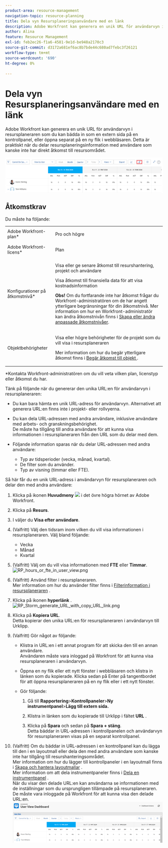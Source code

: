 ```yaml
---
product-area: resource-management
navigation-topic: resource-planning
title: Dela vyn Resursplaneringsanvändare med en länk
description: Adobe Workfront kan generera en unik URL för användarvyn i resursplaneraren som du kan bädda in som en extern sida på en kontrollpanel, eller öppna separat på en ny flik i webbläsaren. Detta är praktiskt när du delar resursplaneringsinformation med användare som kanske inte har direkt åtkomst till resursområdet.
author: Alina
feature: Resource Management
exl-id: feb2ec26-f1a6-4581-9e1d-be948a2170c3
source-git-commit: d3172a681ef6ac8b7bde44c680ad7febc3f26121
workflow-type: tm+mt
source-wordcount: '690'
ht-degree: 0%

---
```


# Dela vyn Resursplaneringsanvändare med en länk

Adobe Workfront kan generera en unik URL för användarvyn i resursplaneraren som du kan bädda in som en extern sida på en kontrollpanel, eller öppna separat på en ny flik i webbläsaren. Detta är praktiskt när du delar resursplaneringsinformation med användare som kanske inte har direkt åtkomst till resursområdet.

![](assets/rp-user-view-with-link-highlight-350x49.png)

## Åtkomstkrav

Du måste ha följande:

<table style="table-layout:auto"> 
 <col> 
 <col> 
 <tbody> 
  <tr> 
   <td role="rowheader">Adobe Workfront-plan*</td> 
   <td> <p>Pro och högre</p> </td> 
  </tr> 
  <tr> 
   <td role="rowheader">Adobe Workfront-licens*</td> 
   <td> <p>Plan </p> </td> 
  </tr> 
  <tr> 
   <td role="rowheader">Konfigurationer på åtkomstnivå*</td> 
   <td> <p>Visa eller ge senare åtkomst till resurshantering, projekt och användare</p> <p>Visa åtkomst till finansiella data för att visa kostnadsinformation </p> <p><b>Obs!</b> Om du fortfarande inte har åtkomst frågar du Workfront-administratören om de har angett ytterligare begränsningar för din åtkomstnivå. Mer information om hur en Workfront-administratör kan ändra åtkomstnivån finns i <a href="../../administration-and-setup/add-users/configure-and-grant-access/create-modify-access-levels.md" class="MCXref xref">Skapa eller ändra anpassade åtkomstnivåer</a>.</p> </td> 
  </tr> 
  <tr> 
   <td role="rowheader">Objektbehörigheter</td> 
   <td> <p>Visa eller högre behörigheter för de projekt som du vill visa i resursplaneraren</p> <p>Mer information om hur du begär ytterligare åtkomst finns i <a href="../../workfront-basics/grant-and-request-access-to-objects/request-access.md" class="MCXref xref">Begär åtkomst till objekt </a>.</p> </td> 
  </tr> 
 </tbody> 
</table>

&#42;Kontakta Workfront-administratören om du vill veta vilken plan, licenstyp eller åtkomst du har.


Tänk på följande när du genererar den unika URL:en för användarvyn i resursplaneraren:

* Du kan bara hämta en unik URL-adress för användarvyn. Alternativet att generera URL:en finns inte i projekt- eller rollvyerna.
* Du kan dela URL-adressen med andra användare, inklusive användare med arbets- och granskningsbehörighet.\
  De måste ha tillgång till andra användare för att kunna visa informationen i resursplaneraren från den URL som du delar med dem.
* Följande information sparas när du delar URL-adressen med andra användare:

   * Typ av tidsperioder (vecka, månad, kvartal).
   * De filter som du använder.
   * Typ av visning (timmar eller FTE).

Så här får du en unik URL-adress i användarvyn för resursplaneraren och delar den med andra användare:

1. Klicka på ikonen **Huvudmeny** ![](assets/main-menu-icon.png) i det övre högra hörnet av Adobe Workfront.

1. Klicka på **Resurs**.
1. I väljer du **Visa efter användare**.
1. (Valfritt) Välj den tidsram inom vilken du vill visa informationen i resursplaneraren. Välj bland följande:

   * Vecka
   * Månad
   * Kvartal

1. (Valfritt) Välj om du vill visa informationen med **FTE** eller **Timmar**.\
   ![RP_hours_or_fte_in_user_view.png](assets/rp-hours-or-fte-in-user-view.png)

1. (Valfritt) Använd filter i resursplaneraren.\
   Mer information om hur du använder filter finns i [Filterinformation i resursplaneraren](../../resource-mgmt/resource-planning/filter-resource-planner.md) .

1. Klicka på ikonen **hyperlänk** .\
   ![RP_Storm_generate_URL_with_copy_URL_link.png](assets/rp-storm-generate-url-with-copy-url-link-350x182.png)

1. Klicka på **Kopiera URL**.\
   Detta kopierar den unika URL:en för resursplaneraren i användarvyn till Urklipp.

1. (Valfritt) Gör något av följande:  

   * Klistra in URL:en i ett annat program för att skicka den till en annan användare.\
     Användaren måste vara inloggad på Workfront för att kunna visa resursplaneraren i användarvyn.
   * Öppna en ny flik eller ett nytt fönster i webbläsaren och klistra in länken som du kopierade. Klicka sedan på Enter på tangentbordet för att öppna resursplaneraren på en ny flik eller i ett nytt fönster.
   * Gör följande:

     <!--   
     <MadCap:conditionalText data-mc-conditions="QuicksilverOrClassic.Draft mode">   
     (NOTE:&nbsp;turn this into a numbered list)   
     </MadCap:conditionalText>   
     -->

      1. Gå till **Rapportering**>**Kontrollpaneler**>**Ny instrumentpanel**>**Lägg till extern sida.**

      1. Klistra in länken som du kopierade till Urklipp i fältet **URL** .
      1. Klicka på **Spara** och sedan på **Spara + stäng**.\
         Detta bäddar in URL-adressen i kontrollpanelen och användarvyn för resursplaneraren visas på en separat kontrollpanel.

1. (Valfritt) Om du bäddar in URL-adressen i en kontrollpanel kan du lägga till den i en layoutmall eller dela den med andra användare som kanske inte har tillgång till resurshanteringsområdet.\
   Mer information om hur du lägger till kontrollpaneler i en layoutmall finns i [Skapa och hantera layoutmallar](../../administration-and-setup/customize-workfront/use-layout-templates/create-and-manage-layout-templates.md) .\
   Mer information om att dela instrumentpaneler finns i [Dela en instrumentpanel](../../reports-and-dashboards/dashboards/creating-and-managing-dashboards/share-dashboard.md) .\
   När du visar den delade URL:en kan användarna se informationen med de inställningar som du ursprungligen tillämpade på resursplaneraren. De måste vara inloggade på Workfront för att kunna visa den delade URL:en.\
   ![user_view_dashoard_from_unique_url.png](assets/user-view-dashoard-from-unique-url-350x85.png)
